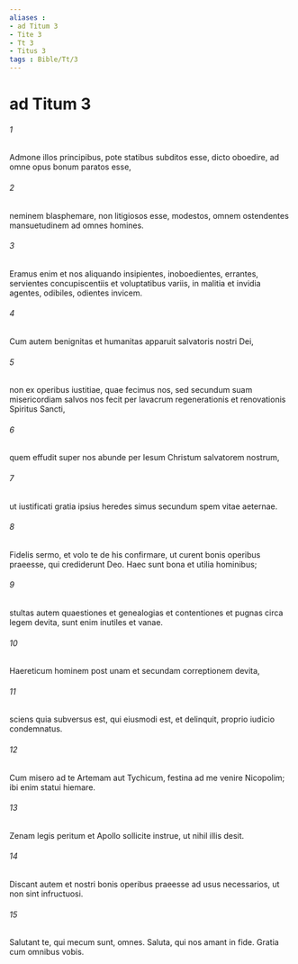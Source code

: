 ```yaml
---
aliases : 
- ad Titum 3
- Tite 3
- Tt 3
- Titus 3
tags : Bible/Tt/3
---
```


# ad Titum 3

###### 1
Admone illos principibus, pote statibus subditos esse, dicto oboedire, ad omne opus bonum paratos esse, 
###### 2
neminem blasphemare, non litigiosos esse, modestos, omnem ostendentes mansuetudinem ad omnes homines.
###### 3
Eramus enim et nos aliquando insipientes, inoboedientes, errantes, servientes concupiscentiis et voluptatibus variis, in malitia et invidia agentes, odibiles, odientes invicem. 
###### 4
Cum autem benignitas et humanitas apparuit salvatoris nostri Dei, 
###### 5
non ex operibus iustitiae, quae fecimus nos, sed secundum suam misericordiam salvos nos fecit per lavacrum regenerationis et renovationis Spiritus Sancti, 
###### 6
quem effudit super nos abunde per Iesum Christum salvatorem nostrum, 
###### 7
ut iustificati gratia ipsius heredes simus secundum spem vitae aeternae.
###### 8
Fidelis sermo, et volo te de his confirmare, ut curent bonis operibus praeesse, qui crediderunt Deo. Haec sunt bona et utilia hominibus; 
###### 9
stultas autem quaestiones et genealogias et contentiones et pugnas circa legem devita, sunt enim inutiles et vanae. 
###### 10
Haereticum hominem post unam et secundam correptionem devita, 
###### 11
sciens quia subversus est, qui eiusmodi est, et delinquit, proprio iudicio condemnatus.
###### 12
Cum misero ad te Artemam aut Tychicum, festina ad me venire Nicopolim; ibi enim statui hiemare. 
###### 13
Zenam legis peritum et Apollo sollicite instrue, ut nihil illis desit. 
###### 14
Discant autem et nostri bonis operibus praeesse ad usus necessarios, ut non sint infructuosi.
###### 15
Salutant te, qui mecum sunt, omnes. Saluta, qui nos amant in fide. Gratia cum omnibus vobis.
